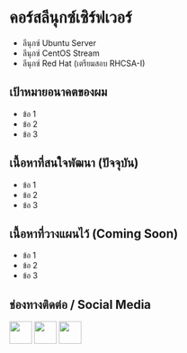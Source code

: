 # คอร์สลีนุกซ์เซิร์ฟเวอร์
- ลีนุกซ์ Ubuntu Server
- ลีนุกซ์ CentOS Stream
- ลีนุกซ์ Red Hat (เตรียมสอบ RHCSA-I)
  
## เป้าหมายอนาคตของผม
- ข้อ 1
- ข้อ 2
- ข้อ 3

## เนื้อหาที่สนใจพัฒนา (ปัจจุบัน)
- ข้อ 1
- ข้อ 2
- ข้อ 3


## เนื้อหาที่วางแผนไว้ (Coming Soon)
- ข้อ 1
- ข้อ 2
- ข้อ 3


## ช่องทางติดต่อ / Social Media
[<img src="https://img.icons8.com/nolan/64/facebook.png" height="40">](https://facebook.com/ittraining2498/)
[<img src="https://img.icons8.com/nolan/64/youtube.png" height="40">](https://youtube.com/ittraining2498)
[<img src="https://img.icons8.com/nolan/64/twitter.png" height="40">](https://www.tiktok.com/@ittraining2498)
